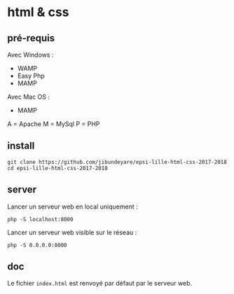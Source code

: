 # html & css

## pré-requis

Avec Windows :
- WAMP
- Easy Php
- MAMP

Avec Mac OS :
- MAMP

A = Apache
M = MySql
P = PHP

## install

    git clone https://github.com/jibundeyare/epsi-lille-html-css-2017-2018
    cd epsi-lille-html-css-2017-2018

## server

Lancer un serveur web en local uniquement :

    php -S localhost:8000

Lancer un serveur web visible sur le réseau :

    php -S 0.0.0.0:8000

## doc

Le fichier `index.html` est renvoyé par défaut par le serveur web.
